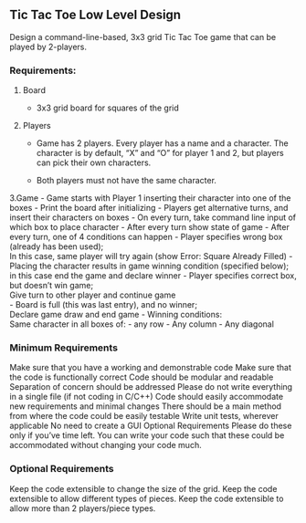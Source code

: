 
## Tic Tac Toe Low Level Design

Design a command-line-based, 3x3 grid Tic Tac Toe game that can be played by 2-players.

### Requirements:

1. Board 
	- 3x3 grid board for squares of the grid

2. Players 
	- Game has 2 players. Every player has a name and a character. The character is by default, “X” and “O” for player 1 and 2, but players 
          can pick their own characters. 
	
	- Both players must not have the same character. 

3.Game 
	- Game starts with Player 1 inserting their character into one of the boxes 
	- Print the board after initializing
	- Players get alternative turns, and insert their characters on boxes 
	- On every turn, take command line input of which box to place character
	- After every turn show state of game 
	- After every turn, one of 4 conditions can happen 
	  - Player specifies wrong box (already has been used);  
	    In this case, same player will try again (show Error: Square Already Filled)
	  - Placing the character results in game winning condition (specified below);  
	    in this case end the game and declare winner 
	  - Player specifies correct box, but doesn’t win game;  
	    Give turn to other player and continue game  
	  - Board is full (this was last entry), and no winner;  
	    Declare game draw and end game 
	- Winning conditions:   
	  Same character in all boxes of: 
	    - any row
	    - Any column
	    - Any diagonal 

### Minimum Requirements
Make sure that you have a working and demonstrable code
Make sure that the code is functionally correct
Code should be modular and readable
Separation of concern should be addressed
Please do not write everything in a single file (if not coding in C/C++)
Code should easily accommodate new requirements and minimal changes
There should be a main method from where the code could be easily testable
Write unit tests, wherever applicable
No need to create a GUI
Optional Requirements
Please do these only if you’ve time left. You can write your code such that these could be accommodated without changing your code much.

### Optional Requirements
Keep the code extensible to change the size of the grid.
Keep the code extensible to allow different types of pieces.
Keep the code extensible to allow more than 2 players/piece types.